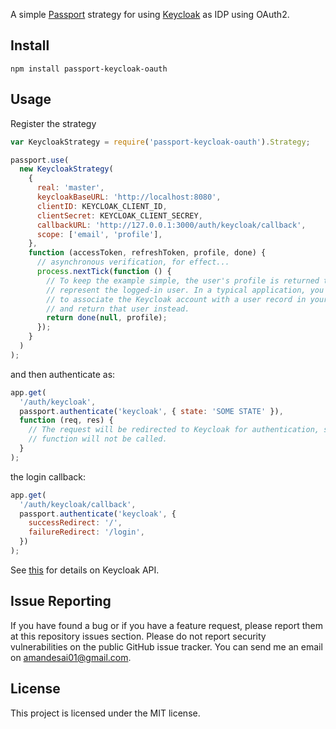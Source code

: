 A simple [Passport](http://passportjs.org/) strategy for using [Keycloak](https://www.keycloak.org/) as IDP using OAuth2.

## Install

```
npm install passport-keycloak-oauth
```

## Usage

Register the strategy

```javascript
var KeycloakStrategy = require('passport-keycloak-oauth').Strategy;

passport.use(
  new KeycloakStrategy(
    {
      real: 'master',
      keycloakBaseURL: 'http://localhost:8080',
      clientID: KEYCLOAK_CLIENT_ID,
      clientSecret: KEYCLOAK_CLIENT_SECREY,
      callbackURL: 'http://127.0.0.1:3000/auth/keycloak/callback',
      scope: ['email', 'profile'],
    },
    function (accessToken, refreshToken, profile, done) {
      // asynchronous verification, for effect...
      process.nextTick(function () {
        // To keep the example simple, the user's profile is returned to
        // represent the logged-in user. In a typical application, you would want
        // to associate the Keycloak account with a user record in your database,
        // and return that user instead.
        return done(null, profile);
      });
    }
  )
);
```

and then authenticate as:

```javascript
app.get(
  '/auth/keycloak',
  passport.authenticate('keycloak', { state: 'SOME STATE' }),
  function (req, res) {
    // The request will be redirected to Keycloak for authentication, so this
    // function will not be called.
  }
);
```

the login callback:

```javascript
app.get(
  '/auth/keycloak/callback',
  passport.authenticate('keycloak', {
    successRedirect: '/',
    failureRedirect: '/login',
  })
);
```

See [this](https://www.keycloak.org/docs/23.0.5/securing_apps/#_oidc) for details on Keycloak API.

## Issue Reporting

If you have found a bug or if you have a feature request, please report them at this repository issues section. Please do not report security vulnerabilities on the public GitHub issue tracker. You can send me an email on amandesai01@gmail.com.


## License

This project is licensed under the MIT license.
